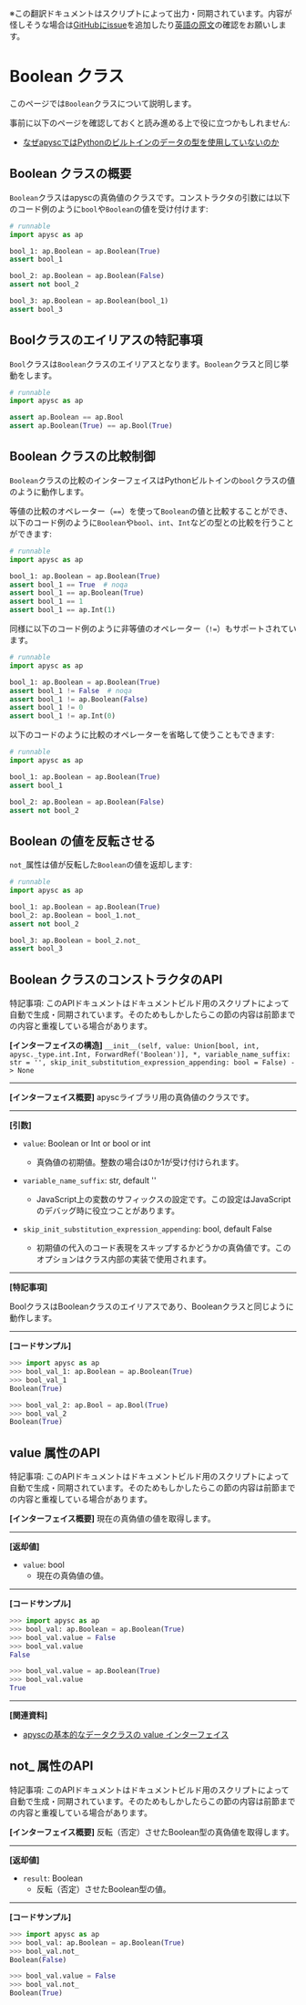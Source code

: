 <span class="inconspicuous-txt">※この翻訳ドキュメントはスクリプトによって出力・同期されています。内容が怪しそうな場合は<a href="https://github.com/simon-ritchie/apysc/issues" target="_blank">GitHubにissue</a>を追加したり[英語の原文](https://simon-ritchie.github.io/apysc/en/boolean.html)の確認をお願いします。</span>

# Boolean クラス

このページでは`Boolean`クラスについて説明します。

事前に以下のページを確認しておくと読み進める上で役に立つかもしれません:

- [なぜapyscではPythonのビルトインのデータの型を使用していないのか](jp_why_apysc_doesnt_use_python_builtin_data_type.md)

## Boolean クラスの概要

`Boolean`クラスはapyscの真偽値のクラスです。コンストラクタの引数には以下のコード例のように`bool`や`Boolean`の値を受け付けます:

```py
# runnable
import apysc as ap

bool_1: ap.Boolean = ap.Boolean(True)
assert bool_1

bool_2: ap.Boolean = ap.Boolean(False)
assert not bool_2

bool_3: ap.Boolean = ap.Boolean(bool_1)
assert bool_3
```

## Boolクラスのエイリアスの特記事項

`Bool`クラスは`Boolean`クラスのエイリアスとなります。`Boolean`クラスと同じ挙動をします。

```py
# runnable
import apysc as ap

assert ap.Boolean == ap.Bool
assert ap.Boolean(True) == ap.Bool(True)
```

## Boolean クラスの比較制御

`Boolean`クラスの比較のインターフェイスはPythonビルトインの`bool`クラスの値のように動作します。

等値の比較のオペレーター（`==`）を使って`Boolean`の値と比較することができ、以下のコード例のように`Boolean`や`bool`、`int`、`Int`などの型との比較を行うことができます:

```py
# runnable
import apysc as ap

bool_1: ap.Boolean = ap.Boolean(True)
assert bool_1 == True  # noqa
assert bool_1 == ap.Boolean(True)
assert bool_1 == 1
assert bool_1 == ap.Int(1)
```

同様に以下のコード例のように非等値のオペレーター（`!=`）もサポートされています。

```py
# runnable
import apysc as ap

bool_1: ap.Boolean = ap.Boolean(True)
assert bool_1 != False  # noqa
assert bool_1 != ap.Boolean(False)
assert bool_1 != 0
assert bool_1 != ap.Int(0)
```

以下のコードのように比較のオペレーターを省略して使うこともできます:

```py
# runnable
import apysc as ap

bool_1: ap.Boolean = ap.Boolean(True)
assert bool_1

bool_2: ap.Boolean = ap.Boolean(False)
assert not bool_2
```

## Boolean の値を反転させる

`not_`属性は値が反転した`Boolean`の値を返却します:

```py
# runnable
import apysc as ap

bool_1: ap.Boolean = ap.Boolean(True)
bool_2: ap.Boolean = bool_1.not_
assert not bool_2

bool_3: ap.Boolean = bool_2.not_
assert bool_3
```

## Boolean クラスのコンストラクタのAPI

<span class="inconspicuous-txt">特記事項: このAPIドキュメントはドキュメントビルド用のスクリプトによって自動で生成・同期されています。そのためもしかしたらこの節の内容は前節までの内容と重複している場合があります。</span>

**[インターフェイスの構造]** `__init__(self, value: Union[bool, int, apysc._type.int.Int, ForwardRef('Boolean')], *, variable_name_suffix: str = '', skip_init_substitution_expression_appending: bool = False) -> None`<hr>

**[インターフェイス概要]** apyscライブラリ用の真偽値のクラスです。<hr>

**[引数]**

- `value`: Boolean or Int or bool or int
  - 真偽値の初期値。整数の場合は0か1が受け付けられます。

- `variable_name_suffix`: str, default ''
  - JavaScript上の変数のサフィックスの設定です。この設定はJavaScriptのデバッグ時に役立つことがあります。

- `skip_init_substitution_expression_appending`: bool, default False
  - 初期値の代入のコード表現をスキップするかどうかの真偽値です。このオプションはクラス内部の実装で使用されます。

<hr>

**[特記事項]**

BoolクラスはBooleanクラスのエイリアスであり、Booleanクラスと同じように動作します。<hr>

**[コードサンプル]**

```py
>>> import apysc as ap
>>> bool_val_1: ap.Boolean = ap.Boolean(True)
>>> bool_val_1
Boolean(True)

>>> bool_val_2: ap.Bool = ap.Bool(True)
>>> bool_val_2
Boolean(True)
```

## value 属性のAPI

<span class="inconspicuous-txt">特記事項: このAPIドキュメントはドキュメントビルド用のスクリプトによって自動で生成・同期されています。そのためもしかしたらこの節の内容は前節までの内容と重複している場合があります。</span>

**[インターフェイス概要]** 現在の真偽値の値を取得します。<hr>

**[返却値]**

- `value`: bool
  - 現在の真偽値の値。

<hr>

**[コードサンプル]**

```py
>>> import apysc as ap
>>> bool_val: ap.Boolean = ap.Boolean(True)
>>> bool_val.value = False
>>> bool_val.value
False

>>> bool_val.value = ap.Boolean(True)
>>> bool_val.value
True
```

<hr>

**[関連資料]**

- [apyscの基本的なデータクラスの value インターフェイス](https://simon-ritchie.github.io/apysc/en/jp_fundamental_data_classes_value_interface.html)

## not_ 属性のAPI

<span class="inconspicuous-txt">特記事項: このAPIドキュメントはドキュメントビルド用のスクリプトによって自動で生成・同期されています。そのためもしかしたらこの節の内容は前節までの内容と重複している場合があります。</span>

**[インターフェイス概要]** 反転（否定）させたBoolean型の真偽値を取得します。<hr>

**[返却値]**

- `result`: Boolean
  - 反転（否定）させたBoolean型の値。

<hr>

**[コードサンプル]**

```py
>>> import apysc as ap
>>> bool_val: ap.Boolean = ap.Boolean(True)
>>> bool_val.not_
Boolean(False)

>>> bool_val.value = False
>>> bool_val.not_
Boolean(True)
```